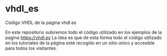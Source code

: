# vhdl_es
Código VHDL de la página vhdl.es

En este repositorio subiremos todo el código utilizado en los ejemplos de la pagina https://vhdl.es
La idea es que de esta forma todo el código utilizado en los tutoriales de la página esté recogido en un sitio único y accesible para todos los visitantes. 
